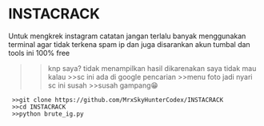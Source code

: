 # INSTACRACK
Untuk mengkrek instagram
catatan jangan terlalu banyak menggunakan terminal agar tidak terkena spam ip dan juga
disarankan akun tumbal dan tools ini 100% free



>>knp saya? tidak menampilkan hasil
>>dikarenakan saya tidak mau kalau >>sc ini ada di google pencarian >>menu foto jadi nyari sc ini susah >>susah gampang😁






     >>git clone https://github.com/MrxSkyHunterCodex/INSTACRACK
     >>cd INSTACRACK
     >>python brute_ig.py
